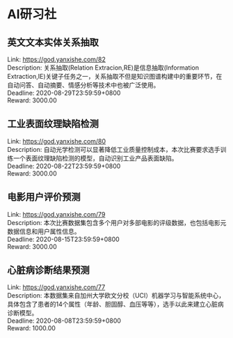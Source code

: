 # AI研习社



## 英文文本实体关系抽取

Link: https://god.yanxishe.com/82  
Description: 关系抽取(Relation Extracion,RE)是信息抽取(Information Extraction,IE)关键子任务之一，关系抽取不但是知识图谱构建中的重要环节，在自动问答、自动摘要、情感分析等技术中也被广泛使用。  
Deadline: 2020-08-29T23:59:59+0800  
Reward: 3000.00  


## 工业表面纹理缺陷检测

Link: https://god.yanxishe.com/80  
Description: 自动光学检测可以显著降低工业质量控制成本，本次比赛要求选手训练一个表面纹理缺陷检测的模型，自动识别工业产品表面缺陷。  
Deadline: 2020-08-22T23:59:59+0800  
Reward: 3000.00  


## 电影用户评价预测

Link: https://god.yanxishe.com/79  
Description: 本次比赛数据集包含多个用户对多部电影的评级数据，也包括电影元数据信息和用户属性信息。  
Deadline: 2020-08-15T23:59:59+0800  
Reward: 3000.00  


## 心脏病诊断结果预测

Link: https://god.yanxishe.com/77  
Description: 本数据集来自加州大学欧文分校（UCI）机器学习与智能系统中心，具体包含了患者的14个属性（年龄、胆固醇、血压等等），选手以此来建立心脏病诊断模型。  
Deadline: 2020-08-08T23:59:59+0800  
Reward: 1000.00  

